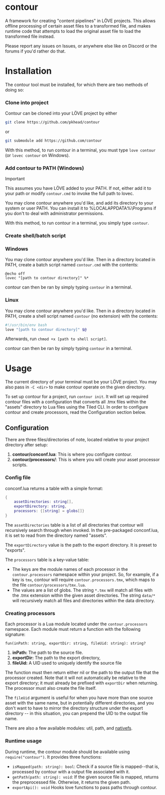 # contour
A framework for creating "content pipelines" in LÖVE projects. This allows offline processing of certain asset files to a transformed file, and makes runtime code that attempts to load the original asset file to load the transformed file instead.

Please report any issues on Issues, or anywhere else like on Discord or the forums if you'd rather do that.

# Installation
The contour tool must be installed, for which there are two methods of doing so:

### Clone into project
Contour can be cloned into your LÖVE project by either
```bash
git clone https://github.com/pkhead/contour
```
or
```bash
git submodule add https://github.com/contour
```
With this method, to run contour in a terminal, you must type `love contour` (or `lovec contour` on Windows).

### Add contour to PATH (Windows)
> [!IMPORTANT]
> This assumes you have LÖVE added to your PATH. If not, either add it to your path or modify `contour.cmd` to invoke the full path to lovec.

You may clone contour anywhere you'd like, and add its directory to your system or user PATH. You can install it to %LOCALAPPDATA%\Programs if you don't to deal with administrator permissions.

With this method, to run contour in a terminal, you simply type `contour`.

### Create shell/batch script
### Windows
You may clone contour anywhere you'd like. Then in a directory located in PATH, create a batch script named `contour.cmd` with the contents:
```batch
@echo off
lovec "[path to contour directory]" %*
```
contour can then be ran by simply typing `contour` in a terminal.

### Linux
You may clone contour anywhere you'd like. Then in a directory located in PATH, create a shell script named `contour` (no extension) with the contents:
```bash
#!/usr/bin/env bash
love "[path to contour directory]" $@
```
Afterwards, run `chmod +x [path to shell script]`.

contour can then be ran by simply typing `contour` in a terminal.

# Usage
The current directory of your terminal must be your LÖVE project. You may also pass in `-C <dir>` to make contour operate on the given directory.

To set up contour for a project, run `contour init`. It will set up required contour files with a configuration that converts all .tmx files within the "assets" directory to Lua files using the Tiled CLI. In order to configure contour and create processors, read the Configuration section below.

## Configuration
There are three files/directories of note, located relative to your project directory after setup:
1. **contour/conconf.lua**: This is where you configure contour.
2. **contour/processors/**: This is where you will create your asset processor scripts.

### Config file
conconf.lua returns a table with a simple format:
```lua
{
    assetDirectories: string[],
    exportDirectory: string,
    processors: {[string] = globs[]}
}
```
The `assetDirectories` table is a list of all directories that contour will recursively search through when invoked. In the pre-packaged conconf.lua, it is set to read from the directory named "assets".

The `exportDirectory` value is the path to the export directory. It is preset to "exports".

The `processors` table is a key-value table:
- The keys are the module names of each processor in the `contour.processors` namespace within your project. So, for example, if a key is `tmx`, contour will require `contour.processors.tmx`, which maps to the file `contour/processors/tmx.lua`.
- The values are a list of globs. The string `*.tmx` will match all files with the .tmx extension within the given asset directories. The string `data/*` will recursively match all files and directories within the data directory.

### Creating processors
Each processor is a Lua module located under the `contour.processors` namespace. Each module must return a function with the following signature:
```
fun(inPath: string, exportDir: string, fileUid: string): string?
```
1. **inPath:** The path to the source file.
2. **exportDir:** The path to the export directory,
3. **fileUid:** A UID used to uniquely identify the source file

The function must then return either nil or the path to the output file that the processor created. Note that it will not automatically be relative to the export directory; it must already be prefixed with `exportDir` when returning. The processor must also create the file itself.

The `fileUid` argument is useful for when you have more than one source asset with the same name, but in potentially different directories, and you don't want to have to mirror the directory structure under the export directory -- in this situation, you can prepend the UID to the output file name.

There are also a few available modules: util, path, and [nativefs](https://github.com/EngineerSmith/nativefs).

### Runtime usage
During runtime, the contour module should be available using `require("contour")`. It provides three functions:

- `isMapped(path: string): bool`: Check if a source file is mapped--that is, processed by contour with a output file associated with it.
- `getPath(path: string): void`: If the given source file is mapped, returns the preprocessed file. Otherwise, it returns the given path.
- `exportApi(): void` Hooks love functions to pass paths through contour.